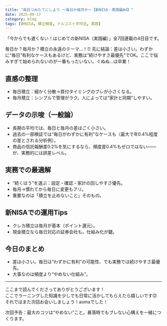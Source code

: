 ```yaml
---
title: "毎日つみたてにしよう 〜毎日か毎月か〜【新NISA・実践編#4】"
date: 2025-09-17
category: blog
tags: [新NISA, 積立頻度, ドルコスト平均法, 実践]
---
```


「今からでも遅くない！はじめての新NISA（実践編）」全7回連載の4日目です。

毎日か？毎月か？積立の永遠のテーマ…！⏰
先に結論：差は小さい。わずかに“毎日”有利なケースもあるけど、実務は“続けやすさ最優先”でOK。ここで悩みすぎて始められないのが一番もったいない。ぐぬぬ…は卒業！

## 直感の整理

- 毎日積立：細かく分散→買付タイミングのブレが小さくなる。
- 毎月積立：シンプルで管理がラク。人によっては“家計と同期”しやすい。

## データの示唆（一般論）

- 長期の平均では、毎日と毎月の差はごく小さい。
- 過去の一部検証では“毎日がわずかに有利”なケースも（最大で年0.4%程度の差とされる分析例）。
- 商品の信託報酬差0.2%を気にするなら、頻度差0.4%もゼロではない——が、実務的には誤差レベル。

## 実務での最適解

- “続くほう”を選ぶ：設定・確認・家計の回しやすさ優先。
- 毎月→慣れてから毎日に変更もアリ。
- 重要なのは「積立を止めないこと」そのもの。

## 新NISAでの運用Tips

- クレカ積立は毎月が基本（ポイント還元）。
- 現金積立なら毎日対応の証券会社も。仕組み化が鍵。

## 今日のまとめ

- 差は小さい。毎日は“わずかに有利”の可能性、でも実務では続けやすさ最優先。
- 大事なのは頻度より“やめない仕組み”。

---

ここまで読んでくださってありがとうございます！  
ここでラーニングした知識を少しでも日常に活かしてもらえたら嬉しいです😊  
それではまた次回お会いしましょう！aomaでした！  

次回予告：最大のコツは“やめない”こと。暴落時でもブレない心構えを一緒につくります。
